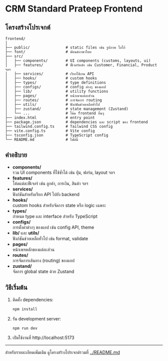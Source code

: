 
# CRM Standard Prateep Frontend

## โครงสร้างโปรเจกต์

```
frontend/
│
├── public/                # static files เช่น รูปภาพ โลโก้
├── font/                  # ฟอนต์ภาษาไทย
├── src/
│   ├── components/        # UI components (customs, layouts, ui)
│   ├── features/          # ฟีเจอร์หลัก เช่น Customer, Financial, Product ฯลฯ
│   ├── services/          # เรียกใช้งาน API
│   ├── hooks/             # custom hooks
│   ├── types/             # type definitions
│   ├── configs/           # config ต่างๆ ของแอป
│   ├── lib/               # utility functions
│   ├── pages/             # หน้าเพจแต่ละส่วน
│   ├── routes/            # การจัดการ routing
│   ├── utils/             # ฟังก์ชันช่วยเหลือทั่วไป
│   ├── zustand/           # state management (Zustand)
│   └── ...                # โค้ด frontend อื่นๆ
├── index.html             # entry point
├── package.json           # dependencies และ script ของ frontend
├── tailwind.config.ts     # Tailwind CSS config
├── vite.config.ts         # Vite config
├── tsconfig.json          # TypeScript config
└── README.md              # ไฟล์นี้
```

## คำอธิบาย

- **components/**  
  รวม UI components ที่ใช้ซ้ำได้ เช่น ปุ่ม, ฟอร์ม, layout ฯลฯ
- **features/**  
  โค้ดแต่ละฟีเจอร์ เช่น ลูกค้า, การเงิน, สินค้า ฯลฯ
- **services/**  
  ฟังก์ชันสำหรับเรียก API ไปยัง backend
- **hooks/**  
  custom hooks สำหรับจัดการ state หรือ logic เฉพาะ
- **types/**  
  กำหนด type และ interface สำหรับ TypeScript
- **configs/**  
  การตั้งค่าต่างๆ ของแอป เช่น config API, theme
- **lib/** และ **utils/**  
  ฟังก์ชันช่วยเหลือทั่วไป เช่น format, validate
- **pages/**  
  หน้าเพจหลักของแต่ละส่วน
- **routes/**  
  การจัดการเส้นทาง (routing) ของแอป
- **zustand/**  
  จัดการ global state ด้วย Zustand

## วิธีเริ่มต้น

1. ติดตั้ง dependencies:
   ```bash
   npm install
   ```
2. รัน development server:
   ```bash
   npm run dev
   ```
3. เปิดใช้งานที่ http://localhost:5173

---
สำหรับรายละเอียดเพิ่มเติม ดูโครงสร้างโปรเจกต์รวมที่ [../README.md](../README.md)

